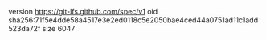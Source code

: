 version https://git-lfs.github.com/spec/v1
oid sha256:71f5e4dde58a4517e3e2ed0118c5e2050bae4ced44a0751ad11c1add523da72f
size 6047
